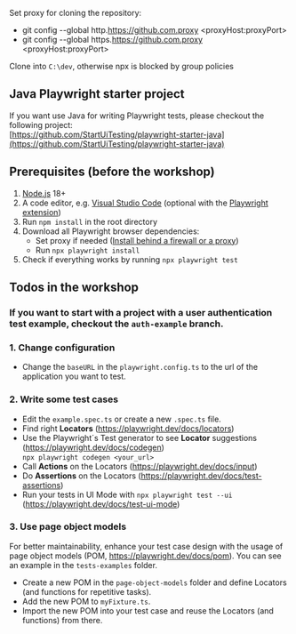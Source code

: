 Set proxy for cloning the repository:

- git config --global http.https://github.com.proxy \<proxyHost:proxyPort\>
- git config --global https.https://github.com.proxy \<proxyHost:proxyPort\>

Clone into `C:\dev`, otherwise npx is blocked by group policies

## Java Playwright starter project
If you want use Java for writing Playwright tests, please checkout the following project: <br>
[https://github.com/StartUiTesting/playwright-starter-java](https://github.com/StartUiTesting/playwright-starter-java)

## Prerequisites (before the workshop)

1.  [Node.js](https://nodejs.org/) 18+
2.  A code editor, e.g. [Visual Studio Code](https://code.visualstudio.com/) (optional with the [Playwright extension](https://marketplace.visualstudio.com/items?itemName=ms-playwright.playwright))
3.  Run `npm install` in the root directory
4.  Download all Playwright browser dependencies:
    - Set proxy if needed ([Install behind a firewall or a proxy](https://playwright.dev/docs/browsers#install-behind-a-firewall-or-a-proxy))
    - Run `npx playwright install`
5.  Check if everything works by running `npx playwright test`

## Todos in the workshop

### If you want to start with a project with a user authentication test example, checkout the `auth-example` branch.

### 1. Change configuration

- Change the `baseURL` in the `playwright.config.ts` to the url of the application you want to test.

### 2. Write some test cases

- Edit the `example.spec.ts` or create a new `.spec.ts` file.
- Find right **Locators** (https://playwright.dev/docs/locators)
- Use the Playwright´s Test generator to see **Locator** suggestions (https://playwright.dev/docs/codegen) <br>
  `npx playwright codegen <your_url>`
- Call **Actions** on the Locators (https://playwright.dev/docs/input)
- Do **Assertions** on the Locators (https://playwright.dev/docs/test-assertions)
- Run your tests in UI Mode with `npx playwright test --ui` (https://playwright.dev/docs/test-ui-mode)

### 3. Use page object models

For better maintainability, enhance your test case design with the usage of page object models (POM, https://playwright.dev/docs/pom). You can see an example in the `tests-examples` folder.

- Create a new POM in the `page-object-models` folder and define Locators (and functions for repetitive tasks).
- Add the new POM to `myFixture.ts`.
- Import the new POM into your test case and reuse the Locators (and functions) from there.
